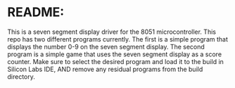 README:
=======

This is a seven segment display driver for the 8051 microcontroller. This repo has two different programs currently. The first is a simple program that displays the number 0-9 on the seven segment display. The second program is a simple game that uses the seven segment display as a score counter. Make sure to select the desired program and load it to the build in Silicon Labs IDE, AND remove any residual programs from the build directory.
